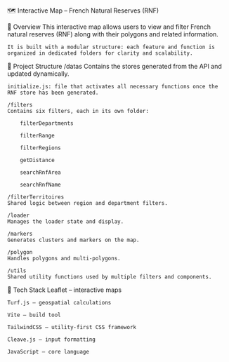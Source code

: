 🗺️ Interactive Map – French Natural Reserves (RNF)

📌 Overview
This interactive map allows users to view and filter French natural reserves (RNF) along with their polygons and related information.

    It is built with a modular structure: each feature and function is organized in dedicated folders for clarity and scalability.

📁 Project Structure
/datas
Contains the stores generated from the API and updated dynamically.

    initialize.js: file that activates all necessary functions once the RNF store has been generated.

    /filters
    Contains six filters, each in its own folder:

        filterDepartments

        filterRange

        filterRegions

        getDistance

        searchRnfArea

        searchRnfName

    /filterTerritoires
    Shared logic between region and department filters.

    /loader
    Manages the loader state and display.

    /markers
    Generates clusters and markers on the map.

    /polygon
    Handles polygons and multi-polygons.

    /utils
    Shared utility functions used by multiple filters and components.

🧱 Tech Stack
Leaflet – interactive maps

    Turf.js – geospatial calculations

    Vite – build tool

    TailwindCSS – utility-first CSS framework

    Cleave.js – input formatting

    JavaScript – core language
